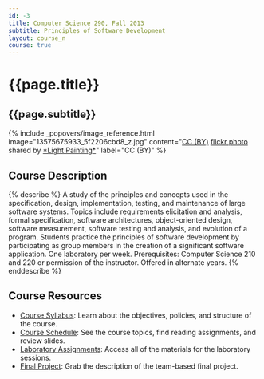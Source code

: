 ```yaml
---
id: -3
title: Computer Science 290, Fall 2013
subtitle: Principles of Software Development
layout: course_n
course: true
---
```


# {{page.title}}
## {{page.subtitle}}

<!-- Include header image -->
{% include _popovers/image_reference.html image="13575675933_5f2206cbd8_z.jpg" content="<a href='http://creativecommons.org/licenses/by/2.0/'>CC (BY)</a> <a title='Nova Eventis' href='http://flickr.com/photos/helmuthess/13575675933'>flickr photo</a> shared by <a href='http://flickr.com/people/helmuthess'>\*Light Painting\*</a>" label="CC (BY)" %}

## Course Description

{% describe %}
A study of the principles and concepts used in the specification, design, implementation, testing, and maintenance of
large software systems. Topics include requirements elicitation and analysis, formal specification, software
architectures, object-oriented design, software measurement, software testing and analysis, and evolution of a program.
Students practice the principles of software development by participating as group members in the creation of a
significant software application. One laboratory per week. Prerequisites: Computer Science 210 and 220 or permission of
the instructor. Offered in alternate years.
{% enddescribe %}

## Course Resources

<ul class="fa-ul">

<li><i class="fa-li fa fa-arrow-right"></i><a href="{{site.baseurl}}teaching/cs290F2013/provide/syllabus/cs290F2013-syllabus.pdf"
class="major">Course Syllabus</a>: Learn about the objectives, policies, and structure of the course.

<li><i class="fa-li fa fa-arrow-right"></i><a href="{{site.baseurl}}teaching/cs290F2013/schedule/"
class="major">Course Schedule</a>: See the course topics, find reading assignments, and review slides.

<li><i class="fa-li fa fa-arrow-right"></i><a href="{{site.baseurl}}teaching/cs290F2013/laboratories/"
class="major">Laboratory Assignments</a>: Access all of the materials for the laboratory sessions.

<li><i class="fa-li fa fa-arrow-right"></i><a href="{{site.baseurl}}teaching/cs290F2013/provide/labs/fp/cs290F2013-fp.pdf"
class="major">Final Project</a>: Grab the description of the team-based final project.

</ul>
